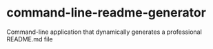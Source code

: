 
  # command-line-readme-generator
  Command-line application that dynamically generates a professional README.md file

  